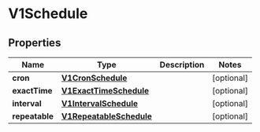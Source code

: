 
# V1Schedule

## Properties
Name | Type | Description | Notes
------------ | ------------- | ------------- | -------------
**cron** | [**V1CronSchedule**](V1CronSchedule.md) |  |  [optional]
**exactTime** | [**V1ExactTimeSchedule**](V1ExactTimeSchedule.md) |  |  [optional]
**interval** | [**V1IntervalSchedule**](V1IntervalSchedule.md) |  |  [optional]
**repeatable** | [**V1RepeatableSchedule**](V1RepeatableSchedule.md) |  |  [optional]



